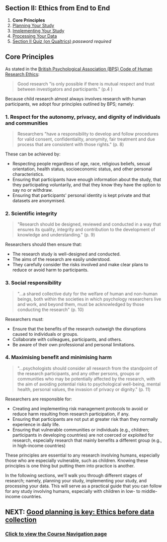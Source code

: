 ## Section II: Ethics from End to End

1. **Core Principles**
2. [Planning Your Study](endto-before.md)
3. [Implementing Your Study](endto-during.md)
4. [Processing Your Data](endto-after.md)
5. [Section II Quiz (on Qualtrics)](https://oxfordeducation.eu.qualtrics.com/jfe/form/SV_bPHRKTydLSyDzRH) *password required*

## Core Principles

As stated in the [British Psychological Association (BPS) Code of Human Research Ethics](https://www.bps.org.uk/sites/bps.org.uk/files/Policy/Policy%20-%20Files/BPS%20Code%20of%20Human%20Research%20Ethics.pdf):

> Good research "is only possible if there is mutual respect and trust between investigators and participants." (p.4 )

Because child research almost always involves research with human participants, we adopt four principles outlined by BPS; namely:

### **1. Respect for the autonomy, privacy, and dignity of individuals and communities**

> Researchers "have a responsibility to develop and follow procedures for valid consent, confidentiality, anonymity, fair treatment and due process that are consistent with those rights." (p. 8)

These can be achieved by:
- Respecting people regardless of age, race, religious beliefs, sexual orientation, health status, socioeconomic status, and other personal characteristics.
- Ensuring that participants have enough information about the study, that they participating voluntarily, and that they know they have the option to say no or withdraw.
- Ensuring that participants' personal identity is kept private and that datasets are anonymised.

### **2. Scientific integrity**

> "Research should be designed, reviewed and conducted in a way that ensures its quality, integrity and contribution to the development of knowledge and understanding." (p. 9)

Researchers should then ensure that:
- The research study is well-designed and conducted.
- The aims of the research are easily understood.
- They carefully consider the risks involved and make clear plans to reduce or avoid harm to participants. 

### **3. Social responsibility**

> "...a shared collective duty for the welfare of human and non-human beings, both within the societies in which psychology researchers live and work, and beyond them, must be acknowledged by those conducting the research" (p. 10)

Researchers must:
- Ensure that the benefits of the research outweigh the disruptions caused to individuals or groups.
- Collaborate with colleagues, participants, and others.
- Be aware of their own professional and personal limitations.

### **4. Maximising benefit and minimising harm**

> "...psychologists should consider all research from the standpoint of the research participants, and any other persons, groups or communities who may be potentially affected by the research, with the aim of avoiding potential risks to psychological well-being, mental health, personal values, the invasion of privacy or dignity." (p. 11)

Researchers are responsible for:
- Creating and implementing risk management protocols to avoid or reduce harm resulting from research participation, if any.
- Ensuring that participants are not put at greater risk than they normally experience in daily life.
- Ensuring that vulnerable communities or individuals (e.g., children; participants in developing countries) are not coerced or exploited for research, especially research that mainly benefits a different group (e.g., in high-income countries)

These principles are essential to any research involving humans, especially those who are especially vulnerable, such as children. Knowing these principles is one thing but putting them into practice is another. 


In the following sections, we'll walk you through different stages of research; namely, planning your study, implementing your study, and processing your data. This will serve as a practical guide that you can follow for any study involving humans, especially with children in low- to middle-income countries.

## NEXT: [Good planning is key: Ethics before data collection](endto-before.md)
### [Click to view the Course Navigation page](toc.md)
